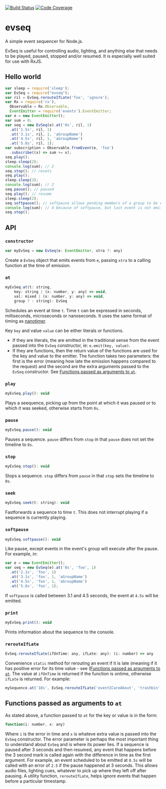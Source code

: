 [![Build Status](https://travis-ci.org/mikesol/evseq.svg?branch=master)](https://travis-ci.org/mikesol/evseq)
[![Code Coverage](https://codecov.io/github/mikesol/evseq/coverage.svg?branch=master)](https://codecov.io/github/mikesol/evseq)
# evseq
A simple event sequencer for Node.js.

EvSeq is useful for controlling audio, lighting, and anything else that needs to be played, paused, stopped and/or resumed. It is especially well suited for use with RxJS.

## Hello world

```javascript
var sleep = require('sleep');
var EvSeq = require("evseq");
var ril = EvSeq.rerouteIfLate('foo', 'ignore');
var Rx = require('rx'),
  Observable = Rx.Observable,
  EventEmitter = require('events').EventEmitter;
var e = new EventEmitter();
var sum = 0;
var seq = new EvSeq(e).at('0s', ril, 1)
  .at('1.5s', ril, 1)
  .at('3.1s', ril, 1, 'aGroupName')
  .at('4.5s', ril, 1, 'aGroupName')
  .at('5.8s', ril, 1);
var subscription = Observable.fromEvent(e, 'foo')
  .subscribe((x) => sum += x);
seq.play();
sleep.sleep(2);
console.log(sum); // 2
seq.stop(); // resets
seq.play();
sleep.sleep(2);
console.log(sum); // 2
seq.pause(); // paused
seq.play(); // resume
sleep.sleep(2);
seq.softpause(); // softpause allows pending members of a group to be emitted
console.log(sum); // 4 because of softpause, but last event is not emitted
seq.stop();
```

## API
### `constructor`
```javascript
var myEvSeq = new EvSeq(e: EventEmitter, xtra ?: any)
```
Create a `EvSeq` object that emits events from `e`, passing `xtra` to a calling function at the time of emission.

### `at`
```javascript
myEvSeq.at(t: string,
    key: string | (x: number, y: any) => void,
    val: mixed | (x: number, y: any) => void,
    group ? : string): EvSeq
```
Schedules an event at time `t`. Time `t` can be expressed in seconds, milliseconds, microseconds or nanoseconds. It uses the same format of timing as [nanotimer][1].

Key `key` and value `value` can be either literals or functions.
- If they are literals, the are emitted in the traditional sense from the event passed into the `EvSeq` constructor, ie: `e.emit(key, value)`.
- If they are functions, then the return value of the functions are used for the key and value to the emitter. The function takes two parameters: the first is the error (meaning how late the emission happens compared to the request) and the second are the extra arguments passed to the `EvSeq` constructor.  See [Functions passed as arguments to `at`](#functions-passed-as-arguments-to-at).

### `play`
```javascript
myEvSeq.play(): void
```
Plays a seequence, picking up from the point at which it was paused or to which it was seeked, otherwise starts from `0s`.

### `pause`
```javascript
myEvSeq.pause(): void
```
Pauses a sequence.  `pause` differs from `stop` in that `pause` does not set the timeline to `0s`.

### `stop`
```javascript
myEvSeq.stop(): void
```
Stops a sequence.  `stop` differs from `pause` in that `stop` sets the timeline to `0s`.

### `seek`
```javascript
myEvSeq.seek(t: string): void
```
Fastforwards a sequence to time `t`. This does not interrupt playing if a sequence is currently playing.

### `softpause`
```javascript
myEvSeq.softpause(): void
```
Like pause, except events in the event's group will execute after the pause.
For example, in:

```javascript
var e = new EventEmitter();
var seq = new EvSeq(e).at('0s', 'foo', 1)
  .at('2.1s', 'foo', 1)
  .at('3.1s', 'foo', 1, 'aGroupName')
  .at('4.5s', 'foo', 1, 'aGroupName')
  .at('5.8s', 'foo', 1);
```

If `softpause` is called between 3.1 and 4.5 seconds, the event at `4.5s` will be emitted.

### `print`
```javascript
myEvSeq.print(): void
```

Prints information about the sequence to the console.

### `rerouteIfLate`
```javascript
EvSeq.rerouteIfLate(ifOnTime: any, ifLate: any): (i: number) => any
```

Convenience `static` method for rerouting an event if it is late (meaning if it has positive error for its time value - see ([Functions passed as arguments to `at`](#functions-passed-as-arguments-to-at).  The value at `ifOnTime` is returned if the function is ontime, otherwise `ifLate` is returned.  For example:

```javascript
mySequence.at('10s', EvSeq.rerouteIfLate('eventICareAbout', 'trashbin'), 1)
```

## Functions passed as arguments to `at`
As stated above, a function passed to `at` for the key or value is in the form:

```javascript
function(i: number, x: any)
```

Where `i` is the error in time and `x` is whateve extra value is passed into the `EvSeq` constructor.  The error parameter is perhaps the most important thing to understand about `EvSeq` and is where its power lies.  If a sequence is paused after 3 seconds and then resumed, any event that happens before the 3 second mark is called again with the difference in time as the first argument.  For example, an event scheduled to be emitted at `0.5s` will be called with an error of `2.5` if the pause happened at 3 seconds.  This allows audio files, lighting cues, whatever to pick up where they left off after pausing.  A utility function, `rerouteIfLate`, helps ignore events that happen before a particular timestamp.

[1]: https://github.com/Krb686/nanotimer
